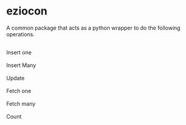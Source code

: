 # eziocon
A common package that acts as a python wrapper to do the following operations.

<br> Insert one </Br>
<br> Insert Many </Br>
<br> Update </Br>
<br> Fetch one </Br>
<br> Fetch many </Br>
<br> Count </Br>
